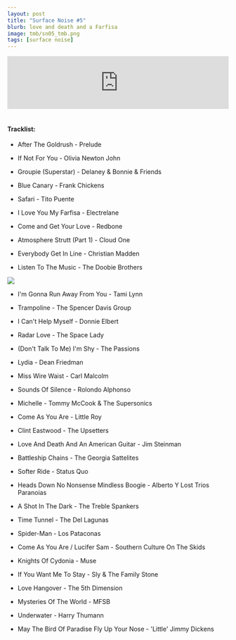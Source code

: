 ```yaml
---
layout: post
title: "Surface Noise #5"
blurb: love and death and a Farfisa
image: tmb/sn05_tmb.png
tags: [surface noise]
---
```



<iframe width="100%" height="120" src="https://www.mixcloud.com/widget/iframe/?hide_cover=1&feed=%2Fzero_cc%2Fsurface-noise-5-17817%2F" frameborder="0" ></iframe>
&nbsp;

#### Tracklist:

- After The Goldrush - Prelude
- If Not For You - Olivia Newton John
- Groupie (Superstar) - Delaney & Bonnie & Friends

- Blue Canary - Frank Chickens
- Safari - Tito Puente
- I Love You My Farfisa - Electrelane

- Come and Get Your Love - Redbone
- Atmosphere Strutt (Part 1) - Cloud One
- Everybody Get In Line - Christian Madden
- Listen To The Music - The Doobie Brothers

![](https://lh3.googleusercontent.com/jxD1VimqFKNLM3UoL4Dc2qeSrM-Gd8I-ro4fE1KIPhdvI8j_Avuy6_kUy7CA0fObxYlNMyvwqn6z7kEVIGUgKeP8M649EAfrp-5R21yT6NTi1PZgRK9qp70YeaXXPDKsT0RZ3dVlNSV92PEEQOxei-GQjv3s9WrwFeO0Zd8xMPE0FEb3jYWRf0UCEzy5uWJEDxLUXsPIFYJk3A3WK1rv00WwW34vBmINEjMizZCs3MHePRBcFhLgHtz-q0aZqsFzYH3qp02We0Mo3gnnUwh0uGxPqqyFWchWNJiWooareXluudUwjS1LePkRXtYYMJ4fWaLP2149o37CfsDGSV_q7DdptKqGcaaRJbvQ7oPQW9HeOWc7MVDIDQXrTIlD-F-Mu7Dw4jiQDUHZ9UhFzWZ1Nwd1bJOfoJf388zG8s92PNdGApc6Miecxc3elUhoiK5dVM3LArxHas8U1Z4ovtSVvCugu2oNM8MLpBqAyWNJgMsa2AR6G05kL-qB6wMOrfMTOAuzPb3u6LyHtxySP5mOFRV5b0PdihBBbYC9QJUjOHCMfeJAEQil8uAIFLS7T3Eu4litxTpxfFqlhliB3psg5KdbZBAiNqPyQ1_UcmxkGBh3pVc7PrvYlmHBnPvcXe5KdaXMPS8UfBM2hYq6Utmkb4r_=s600-no)

- I'm Gonna Run Away From You - Tami Lynn
- Trampoline - The Spencer Davis Group
- I Can't Help Myself - Donnie Elbert

- Radar Love - The Space Lady
- (Don't Talk To Me) I'm Shy - The Passions
- Lydia - Dean Friedman

- Miss Wire Waist - Carl Malcolm
- Sounds Of Silence - Rolondo Alphonso
- Michelle - Tommy McCook & The Supersonics
- Come As You Are - Little Roy
- Clint Eastwood - The Upsetters

- Love And Death And An American Guitar - Jim Steinman
- Battleship Chains - The Georgia Sattelites
- Softer Ride - Status Quo
- Heads Down No Nonsense Mindless Boogie - Alberto Y Lost Trios Paranoias

- A Shot In The Dark - The Treble Spankers
- Time Tunnel - The Del Lagunas
- Spider-Man - Los Pataconas
- Come As You Are / Lucifer Sam - Southern Culture On The Skids
- Knights Of Cydonia - Muse

- If You Want Me To Stay - Sly & The Family Stone
- Love Hangover - The 5th Dimension
- Mysteries Of The World - MFSB
- Underwater - Harry Thumann

- May The Bird Of Paradise Fly Up Your Nose - 'Little' Jimmy Dickens
